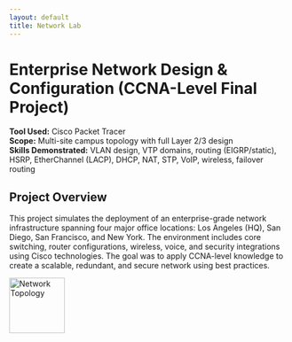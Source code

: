 ```yaml
---
layout: default
title: Network Lab
---
```


# Enterprise Network Design & Configuration (CCNA-Level Final Project)

**Tool Used:** Cisco Packet Tracer  
**Scope:** Multi-site campus topology with full Layer 2/3 design  
**Skills Demonstrated:** VLAN design, VTP domains, routing (EIGRP/static), HSRP, EtherChannel (LACP), DHCP, NAT, STP, VoIP, wireless, failover routing

## Project Overview
This project simulates the deployment of an enterprise-grade network infrastructure spanning four major office locations: Los Angeles (HQ), San Diego, San Francisco, and New York. The environment includes core switching, router configurations, wireless, voice, and security integrations using Cisco technologies. The goal was to apply CCNA-level knowledge to create a scalable, redundant, and secure network using best practices.

<div style="display: flex; gap 100px;">
    <img src="Zero-Website/Assets/Images/Network_Topology.png" alt="Network Topology" style="width: 100px; height:100px;">
</div>
